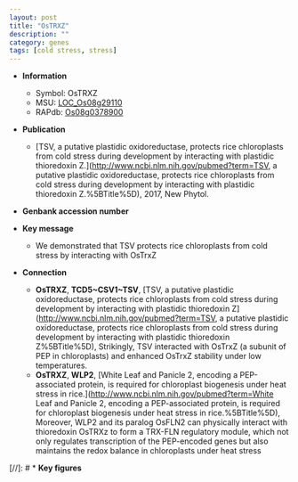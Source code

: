 ```yaml
---
layout: post
title: "OsTRXZ"
description: ""
category: genes
tags: [cold stress, stress]
---
```


* **Information**  
    + Symbol: OsTRXZ  
    + MSU: [LOC_Os08g29110](http://rice.plantbiology.msu.edu/cgi-bin/ORF_infopage.cgi?orf=LOC_Os08g29110)  
    + RAPdb: [Os08g0378900](http://rapdb.dna.affrc.go.jp/viewer/gbrowse_details/irgsp1?name=Os08g0378900)  

* **Publication**  
    + [TSV, a putative plastidic oxidoreductase, protects rice chloroplasts from cold stress during development by interacting with plastidic thioredoxin Z.](http://www.ncbi.nlm.nih.gov/pubmed?term=TSV, a putative plastidic oxidoreductase, protects rice chloroplasts from cold stress during development by interacting with plastidic thioredoxin Z.%5BTitle%5D), 2017, New Phytol.

* **Genbank accession number**  

* **Key message**  
    + We demonstrated that TSV protects rice chloroplasts from cold stress by interacting with OsTrxZ

* **Connection**  
    + __OsTRXZ__, __TCD5~CSV1~TSV__, [TSV, a putative plastidic oxidoreductase, protects rice chloroplasts from cold stress during development by interacting with plastidic thioredoxin Z](http://www.ncbi.nlm.nih.gov/pubmed?term=TSV, a putative plastidic oxidoreductase, protects rice chloroplasts from cold stress during development by interacting with plastidic thioredoxin Z%5BTitle%5D), Strikingly, TSV interacted with OsTrxZ (a subunit of PEP in chloroplasts) and enhanced OsTrxZ stability under low temperatures.
    + __OsTRXZ__, __WLP2__, [White Leaf and Panicle 2, encoding a PEP-associated protein, is required for chloroplast biogenesis under heat stress in rice.](http://www.ncbi.nlm.nih.gov/pubmed?term=White Leaf and Panicle 2, encoding a PEP-associated protein, is required for chloroplast biogenesis under heat stress in rice.%5BTitle%5D),  Moreover, WLP2 and its paralog OsFLN2 can physically interact with thioredoxin OsTRXz to form a TRX-FLN regulatory module, which not only regulates transcription of the PEP-encoded genes but also maintains the redox balance in chloroplasts under heat stress

[//]: # * **Key figures**  



